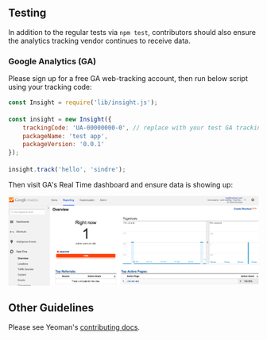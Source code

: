 ## Testing

In addition to the regular tests via `npm test`, contributors should also ensure the analytics tracking vendor continues to receive data.

### Google Analytics (GA)

Please sign up for a free GA web-tracking account, then run below script using your tracking code:

```js
const Insight = require('lib/insight.js');

const insight = new Insight({
	trackingCode: 'UA-00000000-0', // replace with your test GA tracking code
	packageName: 'test app',
	packageVersion: '0.0.1'
});

insight.track('hello', 'sindre');
```

Then visit GA's Real Time dashboard and ensure data is showing up:

![analytics screenshot](screenshot-real-time.png)


## Other Guidelines

Please see Yeoman's [contributing docs](https://github.com/yeoman/yeoman/blob/master/contributing.md).
